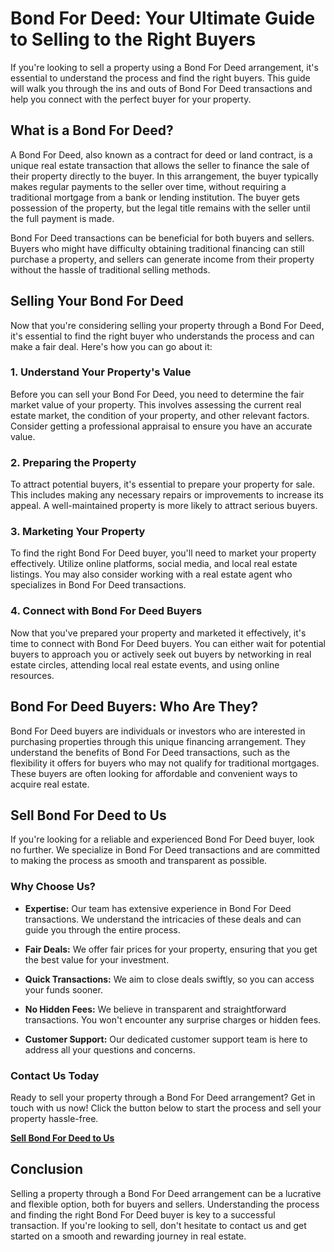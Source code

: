# Bond For Deed: Your Ultimate Guide to Selling to the Right Buyers

If you're looking to sell a property using a Bond For Deed arrangement, it's essential to understand the process and find the right buyers. This guide will walk you through the ins and outs of Bond For Deed transactions and help you connect with the perfect buyer for your property.

## What is a Bond For Deed?

A Bond For Deed, also known as a contract for deed or land contract, is a unique real estate transaction that allows the seller to finance the sale of their property directly to the buyer. In this arrangement, the buyer typically makes regular payments to the seller over time, without requiring a traditional mortgage from a bank or lending institution. The buyer gets possession of the property, but the legal title remains with the seller until the full payment is made.

Bond For Deed transactions can be beneficial for both buyers and sellers. Buyers who might have difficulty obtaining traditional financing can still purchase a property, and sellers can generate income from their property without the hassle of traditional selling methods.

## Selling Your Bond For Deed

Now that you're considering selling your property through a Bond For Deed, it's essential to find the right buyer who understands the process and can make a fair deal. Here's how you can go about it:

### 1. Understand Your Property's Value

Before you can sell your Bond For Deed, you need to determine the fair market value of your property. This involves assessing the current real estate market, the condition of your property, and other relevant factors. Consider getting a professional appraisal to ensure you have an accurate value.

### 2. Preparing the Property

To attract potential buyers, it's essential to prepare your property for sale. This includes making any necessary repairs or improvements to increase its appeal. A well-maintained property is more likely to attract serious buyers.

### 3. Marketing Your Property

To find the right Bond For Deed buyer, you'll need to market your property effectively. Utilize online platforms, social media, and local real estate listings. You may also consider working with a real estate agent who specializes in Bond For Deed transactions.

### 4. Connect with Bond For Deed Buyers

Now that you've prepared your property and marketed it effectively, it's time to connect with Bond For Deed buyers. You can either wait for potential buyers to approach you or actively seek out buyers by networking in real estate circles, attending local real estate events, and using online resources.

## Bond For Deed Buyers: Who Are They?

Bond For Deed buyers are individuals or investors who are interested in purchasing properties through this unique financing arrangement. They understand the benefits of Bond For Deed transactions, such as the flexibility it offers for buyers who may not qualify for traditional mortgages. These buyers are often looking for affordable and convenient ways to acquire real estate.

## Sell Bond For Deed to Us

If you're looking for a reliable and experienced Bond For Deed buyer, look no further. We specialize in Bond For Deed transactions and are committed to making the process as smooth and transparent as possible.

### Why Choose Us?

- **Expertise:** Our team has extensive experience in Bond For Deed transactions. We understand the intricacies of these deals and can guide you through the entire process.

- **Fair Deals:** We offer fair prices for your property, ensuring that you get the best value for your investment.

- **Quick Transactions:** We aim to close deals swiftly, so you can access your funds sooner.

- **No Hidden Fees:** We believe in transparent and straightforward transactions. You won't encounter any surprise charges or hidden fees.

- **Customer Support:** Our dedicated customer support team is here to address all your questions and concerns.

### Contact Us Today

Ready to sell your property through a Bond For Deed arrangement? Get in touch with us now! Click the button below to start the process and sell your property hassle-free.

[**Sell Bond For Deed to Us**](#)

## Conclusion

Selling a property through a Bond For Deed arrangement can be a lucrative and flexible option, both for buyers and sellers. Understanding the process and finding the right Bond For Deed buyer is key to a successful transaction. If you're looking to sell, don't hesitate to contact us and get started on a smooth and rewarding journey in real estate.